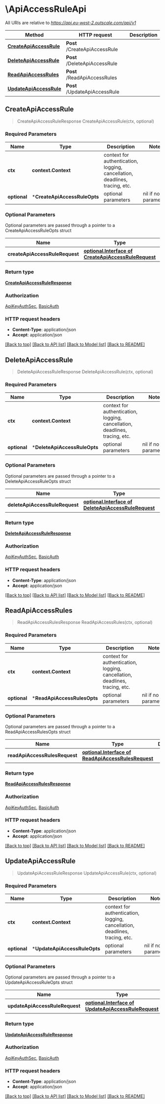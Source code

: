 # \ApiAccessRuleApi

All URIs are relative to *https://api.eu-west-2.outscale.com/api/v1*

Method | HTTP request | Description
------------- | ------------- | -------------
[**CreateApiAccessRule**](ApiAccessRuleApi.md#CreateApiAccessRule) | **Post** /CreateApiAccessRule | 
[**DeleteApiAccessRule**](ApiAccessRuleApi.md#DeleteApiAccessRule) | **Post** /DeleteApiAccessRule | 
[**ReadApiAccessRules**](ApiAccessRuleApi.md#ReadApiAccessRules) | **Post** /ReadApiAccessRules | 
[**UpdateApiAccessRule**](ApiAccessRuleApi.md#UpdateApiAccessRule) | **Post** /UpdateApiAccessRule | 



## CreateApiAccessRule

> CreateApiAccessRuleResponse CreateApiAccessRule(ctx, optional)



### Required Parameters


Name | Type | Description  | Notes
------------- | ------------- | ------------- | -------------
**ctx** | **context.Context** | context for authentication, logging, cancellation, deadlines, tracing, etc.
 **optional** | ***CreateApiAccessRuleOpts** | optional parameters | nil if no parameters

### Optional Parameters

Optional parameters are passed through a pointer to a CreateApiAccessRuleOpts struct


Name | Type | Description  | Notes
------------- | ------------- | ------------- | -------------
 **createApiAccessRuleRequest** | [**optional.Interface of CreateApiAccessRuleRequest**](CreateApiAccessRuleRequest.md)|  | 

### Return type

[**CreateApiAccessRuleResponse**](CreateApiAccessRuleResponse.md)

### Authorization

[ApiKeyAuthSec](../README.md#ApiKeyAuthSec), [BasicAuth](../README.md#BasicAuth)

### HTTP request headers

- **Content-Type**: application/json
- **Accept**: application/json

[[Back to top]](#) [[Back to API list]](../README.md#documentation-for-api-endpoints)
[[Back to Model list]](../README.md#documentation-for-models)
[[Back to README]](../README.md)


## DeleteApiAccessRule

> DeleteApiAccessRuleResponse DeleteApiAccessRule(ctx, optional)



### Required Parameters


Name | Type | Description  | Notes
------------- | ------------- | ------------- | -------------
**ctx** | **context.Context** | context for authentication, logging, cancellation, deadlines, tracing, etc.
 **optional** | ***DeleteApiAccessRuleOpts** | optional parameters | nil if no parameters

### Optional Parameters

Optional parameters are passed through a pointer to a DeleteApiAccessRuleOpts struct


Name | Type | Description  | Notes
------------- | ------------- | ------------- | -------------
 **deleteApiAccessRuleRequest** | [**optional.Interface of DeleteApiAccessRuleRequest**](DeleteApiAccessRuleRequest.md)|  | 

### Return type

[**DeleteApiAccessRuleResponse**](DeleteApiAccessRuleResponse.md)

### Authorization

[ApiKeyAuthSec](../README.md#ApiKeyAuthSec), [BasicAuth](../README.md#BasicAuth)

### HTTP request headers

- **Content-Type**: application/json
- **Accept**: application/json

[[Back to top]](#) [[Back to API list]](../README.md#documentation-for-api-endpoints)
[[Back to Model list]](../README.md#documentation-for-models)
[[Back to README]](../README.md)


## ReadApiAccessRules

> ReadApiAccessRulesResponse ReadApiAccessRules(ctx, optional)



### Required Parameters


Name | Type | Description  | Notes
------------- | ------------- | ------------- | -------------
**ctx** | **context.Context** | context for authentication, logging, cancellation, deadlines, tracing, etc.
 **optional** | ***ReadApiAccessRulesOpts** | optional parameters | nil if no parameters

### Optional Parameters

Optional parameters are passed through a pointer to a ReadApiAccessRulesOpts struct


Name | Type | Description  | Notes
------------- | ------------- | ------------- | -------------
 **readApiAccessRulesRequest** | [**optional.Interface of ReadApiAccessRulesRequest**](ReadApiAccessRulesRequest.md)|  | 

### Return type

[**ReadApiAccessRulesResponse**](ReadApiAccessRulesResponse.md)

### Authorization

[ApiKeyAuthSec](../README.md#ApiKeyAuthSec), [BasicAuth](../README.md#BasicAuth)

### HTTP request headers

- **Content-Type**: application/json
- **Accept**: application/json

[[Back to top]](#) [[Back to API list]](../README.md#documentation-for-api-endpoints)
[[Back to Model list]](../README.md#documentation-for-models)
[[Back to README]](../README.md)


## UpdateApiAccessRule

> UpdateApiAccessRuleResponse UpdateApiAccessRule(ctx, optional)



### Required Parameters


Name | Type | Description  | Notes
------------- | ------------- | ------------- | -------------
**ctx** | **context.Context** | context for authentication, logging, cancellation, deadlines, tracing, etc.
 **optional** | ***UpdateApiAccessRuleOpts** | optional parameters | nil if no parameters

### Optional Parameters

Optional parameters are passed through a pointer to a UpdateApiAccessRuleOpts struct


Name | Type | Description  | Notes
------------- | ------------- | ------------- | -------------
 **updateApiAccessRuleRequest** | [**optional.Interface of UpdateApiAccessRuleRequest**](UpdateApiAccessRuleRequest.md)|  | 

### Return type

[**UpdateApiAccessRuleResponse**](UpdateApiAccessRuleResponse.md)

### Authorization

[ApiKeyAuthSec](../README.md#ApiKeyAuthSec), [BasicAuth](../README.md#BasicAuth)

### HTTP request headers

- **Content-Type**: application/json
- **Accept**: application/json

[[Back to top]](#) [[Back to API list]](../README.md#documentation-for-api-endpoints)
[[Back to Model list]](../README.md#documentation-for-models)
[[Back to README]](../README.md)

